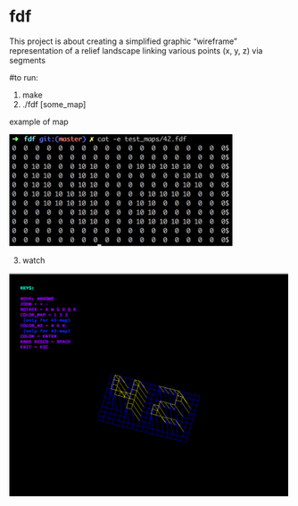 # fdf
This project is about creating a simplified graphic “wireframe” representation of a relief landscape linking various points (x, y, z) via segments


#to run:
1. make
2. ./fdf [some_map]

example of map

<img src="https://github.com/Vencetto/fdf/blob/master/screen_1.png" width="400" height="200"/>

3. watch

<img src="https://github.com/Vencetto/fdf/blob/master/screen_2.png" width="500" height="400"/>
